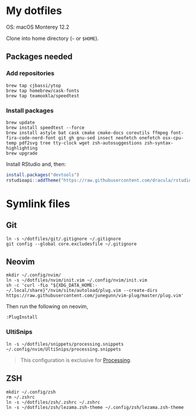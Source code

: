 # My dotfiles

OS: macOS Monterey 12.2

Clone into home directory (`~` or `$HOME`).

## Packages needed

### Add repositories

```shell
brew tap cjbassi/ytop
brew tap homebrew/cask-fonts
brew tap teamookla/speedtest
```

### Install packages

```shell
brew update
brew install speedtest --force
brew install astyle bat cask cmake cmake-docs coreutils ffmpeg font-fira-code-nerd-font git gh gnu-sed insect neofetch onefetch osx-cpu-temp pdf2svg tree tty-clock wget zsh-autosuggestions zsh-syntax-highlighting
brew upgrade
```


Install RStudio and, then:

```R
install.packages("devtools")
rstudioapi::addTheme("https://raw.githubusercontent.com/dracula/rstudio/master/dracula.rstheme", apply = TRUE, force = TRUE)
```

# Symlink files

## Git

```shell
ln -s ~/dotfiles/git/.gitignore ~/.gitignore
git config --global core.excludesfile ~/.gitignore
```

## Neovim

```shell
mkdir ~/.config/nvim/
ln -s ~/dotfiles/nvim/init.vim ~/.config/nvim/init.vim
sh -c 'curl -fLo "${XDG_DATA_HOME:-~/.local/share}"/nvim/site/autoload/plug.vim --create-dirs https://raw.githubusercontent.com/junegunn/vim-plug/master/plug.vim'
```

Then run the following on neovim,

```neovim
:PlugInstall
```

### UltiSnips

```shell
ln -s ~/dotfiles/snippets/processing.snippets ~/.config/nvim/UltiSnips/processing.snippets
```

> This configuration is exclusive for [Processing](https://processing.org/).

## ZSH

```shell
mkdir ~/.config/zsh
rm ~/.zshrc
ln -s ~/dotfiles/zsh/.zshrc ~/.zshrc
ln -s ~/dotfiles/zsh/lezama.zsh-theme ~/.config/zsh/lezama.zsh-theme
```
